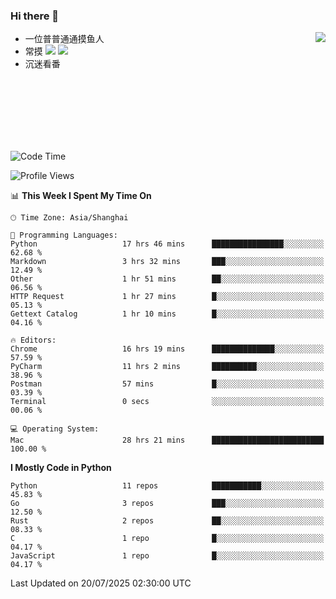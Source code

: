 ### Hi there 👋


<a href="https://github.com/yanlc39">
  <img align="right" src="https://github-readme-stats.vercel.app/api?username=yanlc39&show_icons=true&hide_border=true&icon_color=586069&title_color=a0a9af">
</a>

- 一位普普通通摸鱼人
- 常摸 ![](https://img.shields.io/badge/-Python-3e74a2?style=flat-square&logo=Python&logoColor=fff) ![](https://img.shields.io/badge/-C%2B%2B-brightgreen?style=flat-square)
- 沉迷看番



<br><br><br><br><br><br>


<!--START_SECTION:waka-->
![Code Time](http://img.shields.io/badge/Code%20Time-1%2C453%20hrs%2051%20mins-blue)

![Profile Views](http://img.shields.io/badge/Profile%20Views-0-blue)

📊 **This Week I Spent My Time On** 

```text
🕑︎ Time Zone: Asia/Shanghai

💬 Programming Languages: 
Python                   17 hrs 46 mins      ████████████████░░░░░░░░░   62.68 % 
Markdown                 3 hrs 32 mins       ███░░░░░░░░░░░░░░░░░░░░░░   12.49 % 
Other                    1 hr 51 mins        ██░░░░░░░░░░░░░░░░░░░░░░░   06.56 % 
HTTP Request             1 hr 27 mins        █░░░░░░░░░░░░░░░░░░░░░░░░   05.13 % 
Gettext Catalog          1 hr 10 mins        █░░░░░░░░░░░░░░░░░░░░░░░░   04.16 % 

🔥 Editors: 
Chrome                   16 hrs 19 mins      ██████████████░░░░░░░░░░░   57.59 % 
PyCharm                  11 hrs 2 mins       ██████████░░░░░░░░░░░░░░░   38.96 % 
Postman                  57 mins             █░░░░░░░░░░░░░░░░░░░░░░░░   03.39 % 
Terminal                 0 secs              ░░░░░░░░░░░░░░░░░░░░░░░░░   00.06 % 

💻 Operating System: 
Mac                      28 hrs 21 mins      █████████████████████████   100.00 % 
```

**I Mostly Code in Python** 

```text
Python                   11 repos            ███████████░░░░░░░░░░░░░░   45.83 % 
Go                       3 repos             ███░░░░░░░░░░░░░░░░░░░░░░   12.50 % 
Rust                     2 repos             ██░░░░░░░░░░░░░░░░░░░░░░░   08.33 % 
C                        1 repo              █░░░░░░░░░░░░░░░░░░░░░░░░   04.17 % 
JavaScript               1 repo              █░░░░░░░░░░░░░░░░░░░░░░░░   04.17 % 
```




 Last Updated on 20/07/2025 02:30:00 UTC
<!--END_SECTION:waka-->
